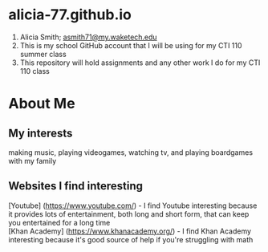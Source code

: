 # alicia-77.github.io
1. Alicia Smith; asmith71@my.waketech.edu
2. This is my school GitHub account that I will be using for my CTI 110 summer class
3. This repository will hold assignments and any other work I do for my CTI 110 class
# About Me  
## My interests  
  making music, playing videogames, watching tv, and playing boardgames with my family
## Websites I find interesting
  [Youtube] (https://www.youtube.com/) - I find Youtube interesting because it provides lots of entertainment, both long and short form, that can keep you entertained for a long time  
  [Khan Academy] (https://www.khanacademy.org/) - I find Khan Academy interesting because it's good source of help if you're struggling with math
